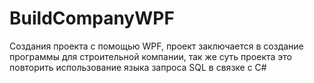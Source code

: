 # BuildCompanyWPF
Создания проекта с помощью WPF, проект заключается в создание программы для строительной компании, так же суть проекта это повторить использование языка запроса SQL в связке с C#
